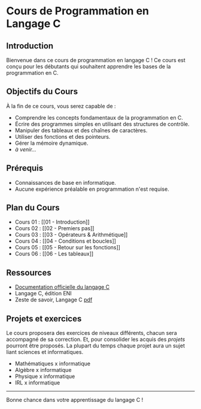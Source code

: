 # Cours de Programmation en Langage C

## Introduction

Bienvenue dans ce cours de programmation en langage C ! Ce cours est conçu pour les débutants qui souhaitent apprendre les bases de la programmation en C.

## Objectifs du Cours

À la fin de ce cours, vous serez capable de :

- Comprendre les concepts fondamentaux de la programmation en C.
- Écrire des programmes simples en utilisant des structures de contrôle.
- Manipuler des tableaux et des chaînes de caractères.
- Utiliser des fonctions et des pointeurs.
- Gérer la mémoire dynamique.
- *à venir...*

## Prérequis

- Connaissances de base en informatique.
- Aucune expérience préalable en programmation n'est requise.

## Plan du Cours

- Cours 01 : [[01 - Introduction]]
- Cours 02 : [[02 - Premiers pas]]
- Cours 03 : [[03 - Opérateurs & Arithmétique]]
- Cours 04 : [[04 - Conditions et boucles]]
- Cours 05 : [[05 - Retour sur les fonctions]]
- Cours 06 : [[06 - Les tableaux]]

## Ressources

- [Documentation officielle du langage C](https://en.cppreference.com/w/c)
- Langage C, édition ENI
- Zeste de savoir, Langage C [pdf](https://zestedesavoir.com/tutoriels/pdf/755/le-langage-c-1.pdf)

## Projets et exercices

Le cours proposera des exercices de niveaux différents, chacun sera accompagné de sa correction. Et, pour consolider les acquis des *projets* pourront être proposés. La plupart du temps chaque projet aura un sujet liant sciences et informatiques.
- Mathématiques x informatique
- Algèbre x informatique
- Physique x informatique
- IRL x informatique

---

Bonne chance dans votre apprentissage du langage C !